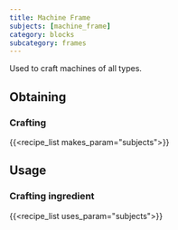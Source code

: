 ```yaml
---
title: Machine Frame
subjects: [machine_frame]
category: blocks
subcategory: frames
---
```


Used to craft machines of all types.

Obtaining
---------

### Crafting
{{<recipe_list makes_param="subjects">}}

Usage
-----

### Crafting ingredient
{{<recipe_list uses_param="subjects">}}